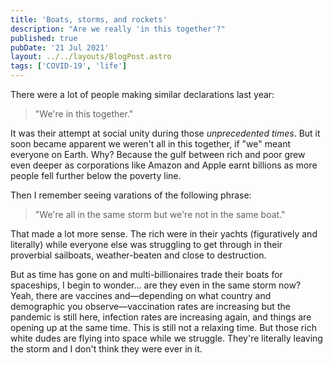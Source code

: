 ```yaml
---
title: 'Boats, storms, and rockets'
description: "Are we really 'in this together'?"
published: true
pubDate: '21 Jul 2021'
layout: ../../layouts/BlogPost.astro
tags: ['COVID-19', 'life']
---
```


There were a lot of people making similar declarations last year:

> "We're in this together."

It was their attempt at social unity during those _unprecedented times_. But it soon became apparent we weren't all in this together, if "we" meant everyone on Earth. Why? Because the gulf between rich and poor grew even deeper as corporations like Amazon and Apple earnt billions as more people fell further below the poverty line.

Then I remember seeing varations of the following phrase:

> "We're all in the same storm but we're not in the same boat."

That made a lot more sense. The rich were in their yachts (figuratively and literally) while everyone else was struggling to get through in their proverbial sailboats, weather-beaten and close to destruction.

But as time has gone on and multi-billionaires trade their boats for spaceships, I begin to wonder... are they even in the same storm now? Yeah, there are vaccines and&mdash;depending on what country and demographic you observe&mdash;vaccination rates are increasing but the pandemic is still here, infection rates are increasing again, and things are opening up at the same time. This is still not a relaxing time. But those rich white dudes are flying into space while we struggle. They're literally leaving the storm and I don't think they were ever in it.